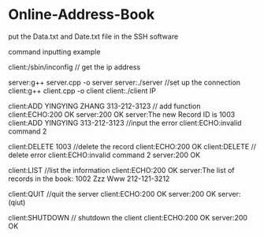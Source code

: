 # Online-Address-Book
put the Data.txt and Date.txt file in the SSH software


command inputting example

client:/sbin/inconfig                                   // get the ip address

server:g++ server.cpp -o server
server:./server			                     //set up the connection
client:g++ client.cpp -o client
client:./client IP

client:ADD YINGYING ZHANG 313-212-3123                  // add function
client:ECHO:200 OK
server:200 OK
server:The new Record ID is 1003
client:ADD YINGYING 313-212-3123                        //input the error
client:ECHO:invalid command 2

client:DELETE 1003		                            //delete the record
client:ECHO:200 OK
client:DELETE 			                     //   delete error
client:ECHO:invalid command 2
server:200 OK

client:LIST			                            //list the information
client:ECHO:200 OK
server:The list of records in the book:
       1002 Zzz Www 212-121-3212

client:QUIT			                            //quit the server
client:ECHO:200 OK
server:200 OK
server:(qiut)			


client:SHUTDOWN			                     // shutdown the client
client:ECHO:200 OK 
server:200 OK
